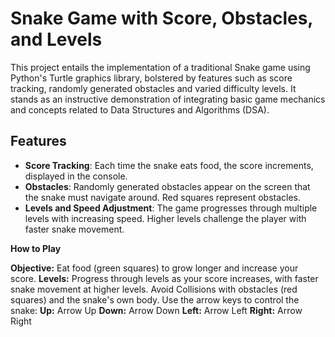 # Snake Game with Score, Obstacles, and Levels

This project entails the implementation of a traditional Snake game using Python's Turtle graphics library, bolstered by features such as score tracking, randomly generated obstacles and varied difficulty levels. It stands as an instructive demonstration of integrating basic game mechanics and concepts related to Data Structures and Algorithms (DSA).

## Features

- **Score Tracking**: Each time the snake eats food, the score increments, displayed in the console.
- **Obstacles**: Randomly generated obstacles appear on the screen that the snake must navigate around. Red squares represent obstacles.
- **Levels and Speed Adjustment**: The game progresses through multiple levels with increasing speed. Higher levels challenge the player with faster snake movement.

**How to Play**

**Objective:** Eat food (green squares) to grow longer and increase your score.
**Levels:** Progress through levels as your score increases, with faster snake movement at higher levels.
Avoid Collisions with obstacles (red squares) and the snake's own body.
Use the arrow keys to control the snake:
**Up:** Arrow Up
**Down:** Arrow Down
**Left:** Arrow Left
**Right:** Arrow Right


